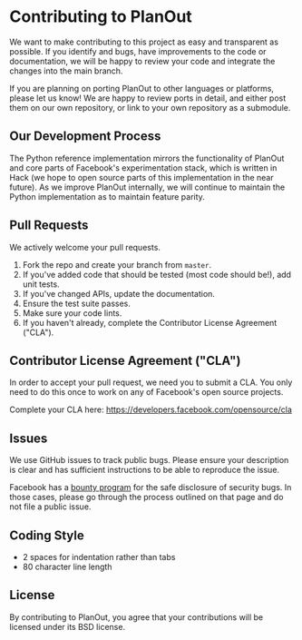 # Contributing to PlanOut
We want to make contributing to this project as easy and transparent as
possible.  If you identify and bugs, have improvements to the code or documentation,
we will be happy to review your code and integrate the changes into the main
branch.

If you are planning on porting PlanOut to other languages or platforms,
please let us know! We are happy to review ports in detail, and either post
them on our own repository, or link to your own repository as a submodule.

## Our Development Process
The Python reference implementation mirrors the functionality of PlanOut and
core parts of Facebook's experimentation stack, which is written in Hack (we
  hope to open source parts of this implementation in the near future). As
we improve PlanOut internally, we will continue to maintain the Python
implementation as to maintain feature parity.

## Pull Requests
We actively welcome your pull requests.
1. Fork the repo and create your branch from `master`.
2. If you've added code that should be tested (most code should be!), add unit tests.
3. If you've changed APIs, update the documentation.
4. Ensure the test suite passes.
5. Make sure your code lints.
6. If you haven't already, complete the Contributor License Agreement ("CLA").

## Contributor License Agreement ("CLA")
In order to accept your pull request, we need you to submit a CLA. You only need
to do this once to work on any of Facebook's open source projects.

Complete your CLA here: <https://developers.facebook.com/opensource/cla>

## Issues  
We use GitHub issues to track public bugs. Please ensure your description is
clear and has sufficient instructions to be able to reproduce the issue.

Facebook has a [bounty program](https://www.facebook.com/whitehat/) for the safe
disclosure of security bugs. In those cases, please go through the process
outlined on that page and do not file a public issue.

## Coding Style  
* 2 spaces for indentation rather than tabs
* 80 character line length


## License
By contributing to PlanOut, you agree that your contributions will be licensed
under its BSD license.
